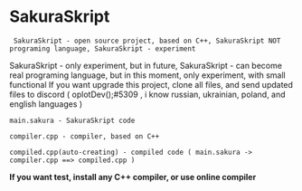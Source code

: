 # SakuraSkript
```
 SakuraSkript - open source project, based on C++, SakuraSkript NOT programing language, SakuraSkript - experiment
```


   SakuraSkript - only experiment, but in future, SakuraSkript - can become real programing language, but in this moment, only experiment, with small functional
If you want upgrade this project, clone all files, and send updated files to discord ( oplotDev();#5309 , i know russian, ukrainian, poland, and english languages )







```
main.sakura - SakuraSkript code

compiler.cpp - compiler, based on C++

compiled.cpp(auto-creating) - compiled code ( main.sakura -> compiler.cpp ==> compiled.cpp )
```



**If you want test, install any C++ compiler, or use online compiler**
